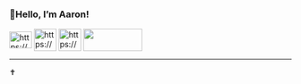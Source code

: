 <h3 align="left">👋Hello, I’m Aaron!</h3>

<a href="https://www.linkedin.com/in/aarontekle/" target="blank"><img align="center" src="https://raw.githubusercontent.com/rahuldkjain/github-profile-readme-generator/master/src/images/icons/Social/linked-in-alt.svg" alt="https://www.linkedin.com/in/aarontekle/" height="30" width="40" target=”_blank”/></a>
<a href="https://huggingface.co/Aatekle" target="blank"><img align="center" src="https://chunte-hfba.static.hf.space/images/Brand%20Logos/Hugging%20Face.png" alt="https://huggingface.co/Aatekle" height="40" width="40" target=”_blank”/></a>
<a href="https://huggingface.co/Aatekle" target="blank"><img align="center" src="https://cdn-lfs.hf.co/repos/96/a2/96a2c8468c1546e660ac2609e49404b8588fcf5a748761fa72c154b2836b4c83/9cf16f4f32604eaf76dabbdf47701eea5a768ebcc7296acc1d1758181f71db73?response-content-disposition=inline%3B+filename*%3DUTF-8%27%27hf-logo.png%3B+filename%3D%22hf-logo.png%22%3B&response-content-type=image%2Fpng&Expires=1738278114&Policy=eyJTdGF0ZW1lbnQiOlt7IkNvbmRpdGlvbiI6eyJEYXRlTGVzc1RoYW4iOnsiQVdTOkVwb2NoVGltZSI6MTczODI3ODExNH19LCJSZXNvdXJjZSI6Imh0dHBzOi8vY2RuLWxmcy5oZi5jby9yZXBvcy85Ni9hMi85NmEyYzg0NjhjMTU0NmU2NjBhYzI2MDllNDk0MDRiODU4OGZjZjVhNzQ4NzYxZmE3MmMxNTRiMjgzNmI0YzgzLzljZjE2ZjRmMzI2MDRlYWY3NmRhYmJkZjQ3NzAxZWVhNWE3NjhlYmNjNzI5NmFjYzFkMTc1ODE4MWY3MWRiNzM%7EcmVzcG9uc2UtY29udGVudC1kaXNwb3NpdGlvbj0qJnJlc3BvbnNlLWNvbnRlbnQtdHlwZT0qIn1dfQ__&Signature=ktAbEaBYpE4seXp5l07VIRxjlux2vQDGEnSRpGc3d9S4BMvKqRv1Q2IHz26VhWb27hdZAha4nElWRfRs6t73eQfpxHWV8gBwIPqYnFqF02FK5pq4x6skCJdwxxWKVb9UmOn8l9XNYziP0C4tP2xI5Ot%7ET7PL4pIR2C3CH77YuDSNwWP-tZCEm-zzfRvLL5UlpdZBX7PuBrQ0O62ZfkSpaHjVzVg4yYHR1pm40xoWwmnuIiBwkHp%7Ex4hM%7EiSNEMIqK0pnRfmCYjKj2ESENOmkoNwitGv-c%7E7euEQCbMOxgw8xVJBrd3PSYDGARpOxb-RtDIa1lqNzraczGITbs%7EY2ew__&Key-Pair-Id=K3RPWS32NSSJCE" alt="https://huggingface.co/Aatekle" height="40" width="40" target=”_blank”/></a>
<a href="https://www.kaggle.com/aarontekle" target="blank"><img align="center" src="https://upload.wikimedia.org/wikipedia/commons/7/7c/Kaggle_logo.png" height="40" width="105" target=”_blank”/></a>
______________________________________________________________________________________________  
:latin_cross:
